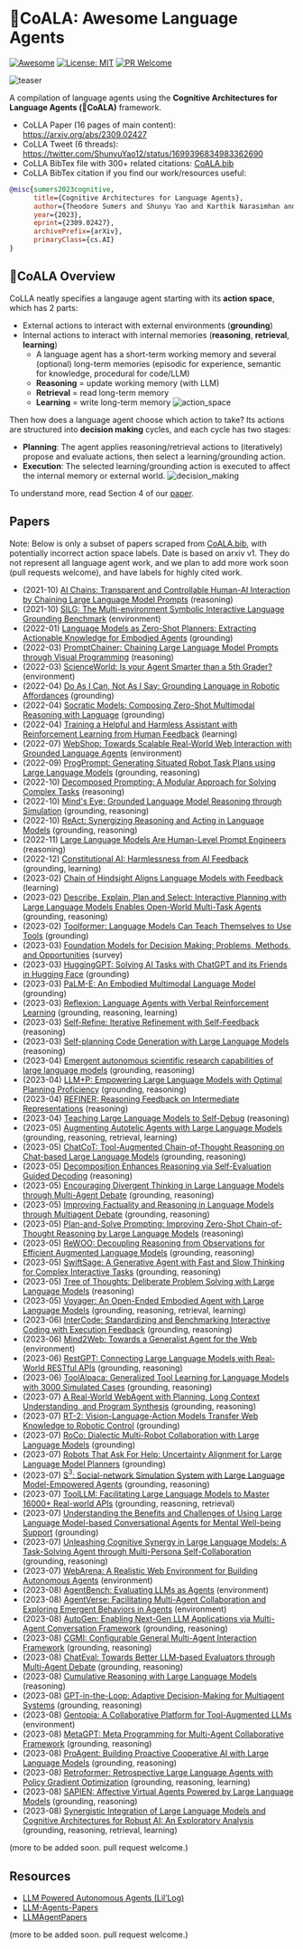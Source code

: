 # 🐨CoALA: Awesome Language Agents
[![Awesome](https://awesome.re/badge.svg)](https://awesome.re) [![License: MIT](https://img.shields.io/badge/License-MIT-yellow.svg)](LICENSE)  [![PR Welcome](https://img.shields.io/badge/PRs-welcome-brightgreen)](https://github.com/ysymyth/awesome-language-agents/pulls)

![teaser](CoALA.png)


A compilation of language agents using the **Cognitive Architectures for Language Agents (🐨CoALA)** framework. 
- CoLLA Paper (16 pages of main content): https://arxiv.org/abs/2309.02427
- CoLLA Tweet (6 threads): https://twitter.com/ShunyuYao12/status/1699396834983362690
- CoLLA BibTex file with 300+ related citations: [CoALA.bib](CoALA.bib)
- CoLLA BibTex citation if you find our work/resources useful:
```bibtex
@misc{sumers2023cognitive,
      title={Cognitive Architectures for Language Agents}, 
      author={Theodore Sumers and Shunyu Yao and Karthik Narasimhan and Thomas L. Griffiths},
      year={2023},
      eprint={2309.02427},
      archivePrefix={arXiv},
      primaryClass={cs.AI}
}
```

## 🐨CoALA Overview
CoLLA neatly specifies a langauge agent starting with its **action space**, which has 2 parts:
* External actions to interact with external environments (**grounding**)
* Internal actions to interact with internal memories (**reasoning**, **retrieval**, **learning**)
  * A language agent has a short-term working memory and several (optional) long-term memories (episodic for experience, semantic for knowledge, procedural for code/LLM)
  * **Reasoning** = update working memory (with LLM)
  * **Retrieval** = read long-term memory
  * **Learning** = write long-term memory
![action_space](action_space.png)


Then how does a language agent choose which action to take? Its actions are structured into **decision making** cycles, and each cycle has two stages:
* **Planning**: The agent applies reasoning/retrieval actions to (iteratively) propose and evaluate actions, then select a learning/grounding action.
* **Execution**: The selected learning/grounding action is executed to affect the internal memory or external world.
![decision_making](decision_making.png)

To understand more, read Section 4 of our [paper](https://arxiv.org/abs/2309.02427).

## Papers
Note: Below is only a subset of papers scraped from [CoALA.bib](CoALA.bib), with potentially incorrect action space labels. Date is based on arxiv v1. They do not represent all language agent work, and we plan to add more work soon (pull requests welcome), and have labels for highly cited work.

* (2021-10) [AI Chains: Transparent and Controllable Human-AI Interaction by Chaining Large Language Model Prompts](http://arxiv.org/abs/2110.01691) (reasoning)
* (2021-10) [SILG: The Multi-environment Symbolic Interactive Language Grounding Benchmark](http://arxiv.org/abs/2110.10661) (environment)
* (2022-01) [Language Models as Zero-Shot Planners: Extracting Actionable Knowledge for Embodied Agents](http://arxiv.org/abs/2201.07207) (grounding)
* (2022-03) [PromptChainer: Chaining Large Language Model Prompts through Visual Programming](http://arxiv.org/abs/2203.06566) (reasoning)
* (2022-03) [ScienceWorld: Is your Agent Smarter than a 5th Grader?](http://arxiv.org/abs/2203.07540) (environment)
* (2022-04) [Do As I Can, Not As I Say: Grounding Language in Robotic Affordances](http://arxiv.org/abs/2204.01691) (grounding)
* (2022-04) [Socratic Models: Composing Zero-Shot Multimodal Reasoning with Language](http://arxiv.org/abs/2204.00598) (grounding)
* (2022-04) [Training a Helpful and Harmless Assistant with Reinforcement Learning from Human Feedback](http://arxiv.org/abs/2204.05862) (learning)
* (2022-07) [WebShop: Towards Scalable Real-World Web Interaction with Grounded Language Agents](http://arxiv.org/abs/2207.01206) (environment)
* (2022-09) [ProgPrompt: Generating Situated Robot Task Plans using Large Language Models](http://arxiv.org/abs/2209.11302) (grounding, reasoning)
* (2022-10) [Decomposed Prompting: A Modular Approach for Solving Complex Tasks](http://arxiv.org/abs/2210.02406) (reasoning)
* (2022-10) [Mind's Eye: Grounded Language Model Reasoning through Simulation](http://arxiv.org/abs/2210.05359) (grounding, reasoning)
* (2022-10) [ReAct: Synergizing Reasoning and Acting in Language Models](http://arxiv.org/abs/2210.03629) (grounding, reasoning)
* (2022-11) [Large Language Models Are Human-Level Prompt Engineers](http://arxiv.org/abs/2211.01910) (reasoning)
* (2022-12) [Constitutional AI: Harmlessness from AI Feedback](http://arxiv.org/abs/2212.08073) (grounding, learning)
* (2023-02) [Chain of Hindsight Aligns Language Models with Feedback](http://arxiv.org/abs/2302.02676v6) (learning)
* (2023-02) [Describe, Explain, Plan and Select: Interactive Planning with Large Language Models Enables Open-World Multi-Task Agents](http://arxiv.org/abs/2302.01560) (grounding, reasoning)
* (2023-02) [Toolformer: Language Models Can Teach Themselves to Use Tools](http://arxiv.org/abs/2302.04761) (grounding)
* (2023-03) [Foundation Models for Decision Making: Problems, Methods, and Opportunities](http://arxiv.org/abs/2303.04129) (survey)
* (2023-03) [HuggingGPT: Solving AI Tasks with ChatGPT and its Friends in Hugging Face](http://arxiv.org/abs/2303.17580) (grounding)
* (2023-03) [PaLM-E: An Embodied Multimodal Language Model](http://arxiv.org/abs/2303.03378) (grounding)
* (2023-03) [Reflexion: Language Agents with Verbal Reinforcement Learning](http://arxiv.org/abs/2303.11366) (grounding, reasoning, learning)
* (2023-03) [Self-Refine: Iterative Refinement with Self-Feedback](http://arxiv.org/abs/2303.17651) (reasoning)
* (2023-03) [Self-planning Code Generation with Large Language Models](http://arxiv.org/abs/2303.06689) (reasoning)
* (2023-04) [Emergent autonomous scientific research capabilities of large language models](http://arxiv.org/abs/2304.05332) (grounding, reasoning)
* (2023-04) [LLM+P: Empowering Large Language Models with Optimal Planning Proficiency](http://arxiv.org/abs/2304.11477) (grounding, reasoning)
* (2023-04) [REFINER: Reasoning Feedback on Intermediate Representations](http://arxiv.org/abs/2304.01904) (reasoning)
* (2023-04) [Teaching Large Language Models to Self-Debug](http://arxiv.org/abs/2304.05128) (reasoning)
* (2023-05) [Augmenting Autotelic Agents with Large Language Models](http://arxiv.org/abs/2305.12487) (grounding, reasoning, retrieval, learning)
* (2023-05) [ChatCoT: Tool-Augmented Chain-of-Thought Reasoning on Chat-based Large Language Models](http://arxiv.org/abs/2305.14323) (grounding, reasoning)
* (2023-05) [Decomposition Enhances Reasoning via Self-Evaluation Guided Decoding](http://arxiv.org/abs/2305.00633) (reasoning)
* (2023-05) [Encouraging Divergent Thinking in Large Language Models through Multi-Agent Debate](http://arxiv.org/abs/2305.19118) (grounding, reasoning)
* (2023-05) [Improving Factuality and Reasoning in Language Models through Multiagent Debate](http://arxiv.org/abs/2305.14325) (grounding, reasoning)
* (2023-05) [Plan-and-Solve Prompting: Improving Zero-Shot Chain-of-Thought Reasoning by Large Language Models](http://arxiv.org/abs/2305.04091) (reasoning)
* (2023-05) [ReWOO: Decoupling Reasoning from Observations for Efficient Augmented Language Models](http://arxiv.org/abs/2305.18323) (grounding, reasoning)
* (2023-05) [SwiftSage: A Generative Agent with Fast and Slow Thinking for Complex Interactive Tasks](http://arxiv.org/abs/2305.17390) (grounding, reasoning)
* (2023-05) [Tree of Thoughts: Deliberate Problem Solving with Large Language Models](http://arxiv.org/abs/2305.10601) (reasoning)
* (2023-05) [Voyager: An Open-Ended Embodied Agent with Large Language Models](http://arxiv.org/abs/2305.16291) (grounding, reasoning, retrieval, learning)
* (2023-06) [InterCode: Standardizing and Benchmarking Interactive Coding with Execution Feedback](http://arxiv.org/abs/2306.14898) (grounding, reasoning)
* (2023-06) [Mind2Web: Towards a Generalist Agent for the Web](http://arxiv.org/abs/2306.06070) (environment)
* (2023-06) [RestGPT: Connecting Large Language Models with Real-World RESTful APIs](http://arxiv.org/abs/2306.06624) (grounding, reasoning)
* (2023-06) [ToolAlpaca: Generalized Tool Learning for Language Models with 3000 Simulated Cases](http://arxiv.org/abs/2306.05301) (grounding, reasoning)
* (2023-07) [A Real-World WebAgent with Planning, Long Context Understanding, and Program Synthesis](http://arxiv.org/abs/2307.12856) (grounding, reasoning)
* (2023-07) [RT-2: Vision-Language-Action Models Transfer Web Knowledge to Robotic Control](http://arxiv.org/abs/2307.15818) (grounding)
* (2023-07) [RoCo: Dialectic Multi-Robot Collaboration with Large Language Models](http://arxiv.org/abs/2307.04738) (grounding)
* (2023-07) [Robots That Ask For Help: Uncertainty Alignment for Large Language Model Planners](http://arxiv.org/abs/2307.01928) (grounding)
* (2023-07) [S$^3$: Social-network Simulation System with Large Language Model-Empowered Agents](http://arxiv.org/abs/2307.14984) (grounding, reasoning)
* (2023-07) [ToolLLM: Facilitating Large Language Models to Master 16000+ Real-world APIs](http://arxiv.org/abs/2307.16789) (grounding, reasoning, retrieval)
* (2023-07) [Understanding the Benefits and Challenges of Using Large Language Model-based Conversational Agents for Mental Well-being Support](http://arxiv.org/abs/2307.15810) (grounding)
* (2023-07) [Unleashing Cognitive Synergy in Large Language Models: A Task-Solving Agent through Multi-Persona Self-Collaboration](http://arxiv.org/abs/2307.05300) (grounding, reasoning)
* (2023-07) [WebArena: A Realistic Web Environment for Building Autonomous Agents](http://arxiv.org/abs/2307.13854) (environment)
* (2023-08) [AgentBench: Evaluating LLMs as Agents](http://arxiv.org/abs/2308.03688) (environment)
* (2023-08) [AgentVerse: Facilitating Multi-Agent Collaboration and Exploring Emergent Behaviors in Agents](http://arxiv.org/abs/2308.10848) (environment)
* (2023-08) [AutoGen: Enabling Next-Gen LLM Applications via Multi-Agent Conversation Framework](http://arxiv.org/abs/2308.08155) (grounding, reasoning)
* (2023-08) [CGMI: Configurable General Multi-Agent Interaction Framework](http://arxiv.org/abs/2308.12503) (grounding, reasoning)
* (2023-08) [ChatEval: Towards Better LLM-based Evaluators through Multi-Agent Debate](http://arxiv.org/abs/2308.07201) (grounding, reasoning)
* (2023-08) [Cumulative Reasoning with Large Language Models](http://arxiv.org/abs/2308.04371) (reasoning)
* (2023-08) [GPT-in-the-Loop: Adaptive Decision-Making for Multiagent Systems](http://arxiv.org/abs/2308.10435) (grounding, reasoning)
* (2023-08) [Gentopia: A Collaborative Platform for Tool-Augmented LLMs](http://arxiv.org/abs/2308.04030) (environment)
* (2023-08) [MetaGPT: Meta Programming for Multi-Agent Collaborative Framework](http://arxiv.org/abs/2308.00352) (grounding, reasoning)
* (2023-08) [ProAgent: Building Proactive Cooperative AI with Large Language Models](http://arxiv.org/abs/2308.11339) (grounding, reasoning)
* (2023-08) [Retroformer: Retrospective Large Language Agents with Policy Gradient Optimization](http://arxiv.org/abs/2308.02151) (grounding, reasoning, learning)
* (2023-08) [SAPIEN: Affective Virtual Agents Powered by Large Language Models](http://arxiv.org/abs/2308.03022) (grounding, reasoning)
* (2023-08) [Synergistic Integration of Large Language Models and Cognitive Architectures for Robust AI: An Exploratory Analysis](http://arxiv.org/abs/2308.09830) (grounding, reasoning, retrieval, learning)

(more to be added soon. pull request welcome.)

## Resources
* [LLM Powered Autonomous Agents (Lil’Log)](https://lilianweng.github.io/posts/2023-06-23-agent/)
* [LLM-Agents-Papers](https://github.com/AGI-Edgerunners/LLM-Agents-Papers)
* [LLMAgentPapers](https://github.com/zjunlp/LLMAgentPapers)

(more to be added soon. pull request welcome.)
